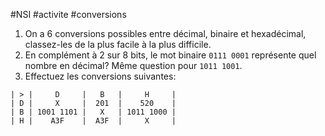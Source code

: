 #NSI #activite #conversions

1. On a 6 conversions possibles entre décimal,
  binaire et hexadécimal, classez-les de la plus
  facile à la plus difficile.
1. En complément à 2 sur 8 bits, le mot binaire
   `0111 0001` représente quel nombre en décimal?
   Même question pour `1011 1001`.
1. Effectuez les conversions suivantes:
```
| > |     D     |   B   |     H     |
| D |     X     |  201  |    520    |
| B | 1001 1101 |   X   | 1011 1000 |
| H |    A3F    |  A3F  |     X     |
```

